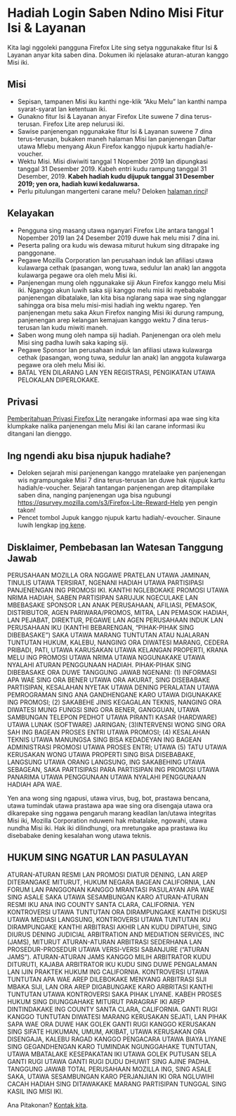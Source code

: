 # Hadiah Login Saben Ndino Misi Fitur Isi & Layanan
Kita lagi nggoleki pangguna Firefox Lite sing setya nggunakake fitur Isi & Layanan anyar kita saben dina. Dokumen iki njelasake aturan-aturan kanggo Misi iki. 

## Misi
* Sepisan, tampanen Misi iku kanthi nge-klik “Aku Melu” lan kanthi nampa syarat-syarat lan ketentuan iki. 
* Gunakno fitur Isi & Layanan anyar Firefox Lite suwene 7 dina terus-terusan. Firefox Lite arep nelurusi iki. 
* Sawise panjenengan nggunakake fitur Isi & Layanan suwene 7 dina terus-terusan, bukaken maneh halaman Misi lan panjenengan Daftar utawa Mlebu menyang Akun Firefox kanggo njupuk kartu hadiah/e-voucher.
* Wektu Misi. Misi diwiwiti tanggal 1 Nopember 2019 lan dipungkasi tanggal 31 Desember 2019. Kabeh entri kudu rampung tanggal 31 Desember, 2019. **Kabeh hadiah kudu dijupuk tanggal 31 Desember 2019; yen ora, hadiah kuwi kedaluwarsa.** 
* Perlu pitulungan mangerteni carane melu? Deloken [halaman rinci](https://support.mozilla.org/kb/firefox-lite-reward-program)!

## Kelayakan
* Pengguna sing masang utawa nganyari Firefox Lite antara tanggal 1 Nopember 2019 lan 24 Desember 2019 duwe hak melu misi 7 dina ini. 
* Peserta paling ora kudu wis dewasa miturut hukum sing ditrapake ing panggonane. 
* Pegawe Mozilla Corporation lan perusahaan induk lan afiliasi utawa kulawarga cethak (pasangan, wong tuwa, sedulur lan anak) lan anggota kulawarga pegawe ora oleh melu Misi iki. 
* Panjenengan mung oleh nggunakake siji Akun Firefox kanggo melu Misi iki. Nganggo akun luwih saka siji kanggo melu misi iki nyebabake panjenengan dibatalake, lan kita bisa nglarang sapa wae sing nglanggar sahingga ora bisa melu misi-misi hadiah ing wektu ngarep. Yen panjenengan metu saka Akun Firefox nanging Misi iki durung rampung, panjenengan arep kelangan kemajuan kanggo wektu 7 dina terus-terusan lan kudu miwiti maneh. 
* Saben wong mung oleh nampa siji hadiah. Panjenengan ora oleh melu Misi sing padha luwih saka kaping siji. 
* Pegawe Sponsor lan perusahaan induk lan afiliasi utawa kulawarga cethak (pasangan, wong tuwa, sedulur lan anak) lan anggota kulawarga pegawe ora oleh melu Misi iki. 
* BATAL YEN DILARANG LAN YEN REGISTRASI, PENGIKATAN UTAWA PELOKALAN DIPERLOKAKE.

## Privasi
[Pemberitahuan Privasi Firefox Lite](https://www.mozilla.org/privacy/firefox-lite/) nerangake informasi apa wae sing kita klumpkake nalika panjenengan melu Misi iki lan carane informasi iku ditangani lan dienggo. 

## Ing ngendi aku bisa njupuk hadiahe?
* Deloken sejarah misi panjenengan kanggo mratelaake yen panjenengan wis ngrampungake Misi 7 dina terus-terusan lan duwe hak njupuk kartu hadiah/e-voucher. Sejarah tantangan panjenengan arep ditampilake saben dina, nanging panjenengan uga bisa ngubungi https://qsurvey.mozilla.com/s3/Firefox-Lite-Reward-Help yen pengin takon!
* Pencet tombol Jupuk kanggo njupuk kartu hadiah/-evoucher. Sinaune luwih lengkap [ing kene](https://support.mozilla.org/kb/firefox-lite-reward-program).

## Disklaimer, Pembebasan lan Watesan Tanggung Jawab
PERUSAHAAN MOZILLA ORA NGGAWE PRATELAN UTAWA JAMINAN, TINULIS UTAWA TERSIRAT, NGENANI HADIAH UTAWA PARTISIPASI PANJENENGAN ING PROMOSI IKI. KANTHI NGLEBOKAKE PROMOSI UTAWA NRIMA HADIAH, SABEN PARTISIPAN SARUJUK NGECULAKE LAN MBEBASAKE SPONSOR LAN ANAK PERUSAHAAN, AFILIASI, PEMASOK, DISTRIBUTOR, AGEN PARIWARA/PROMOS, MITRA, LAN PEMASOK HADIAH, LAN PEJABAT, DIREKTUR, PEGAWE LAN AGEN PERUSAHAAN INDUK LAN PERUSAHAAN IKU (KANTHI BEBARENGAN, “PIHAK-PIHAK SING DIBEBASAKE”) SAKA UTAWA MARANG TUNTUTAN ATAU NJALARAN TUNTUTAN HUKUM, KALEBU, NANGING ORA DIWATESI MARANG, CEDERA PRIBADI, PATI, UTAWA KARUSAKAN UTAWA KELANGAN PROPERTI, KRANA MELU ING PROMOSI UTAWA NRIMA UTAWA NGGUNAKAKE UTAWA NYALAHI ATURAN PENGGUNAAN HADIAH. PIHAK-PIHAK SING DIBEBASAKE ORA DUWE TANGGUNG JAWAB NGENANI: (1) INFORMASI APA WAE SING ORA BENER UTAWA ORA AKURAT, SING DISEBABAKE PARTISIPAN, KESALAHAN NYETAK UTAWA DENING PERALATAN UTAWA PEMROGRAMAN SING ANA GANDHENGANE KARO UTAWA DIGUNAKAKE ING PROMOSI; (2) SAKABEHE JINIS KEGAGALAN TEKNIS, NANGING ORA DIWATESI MUNG FUNGSI SING ORA BENER, GANGGUAN, UTAWA SAMBUNGAN TELEPON PEDHOT UTAWA PIRANTI KASAR (HARDWARE) UTAWA LUNAK (SOFTWARE) JARINGAN; (3)INTERVENSI WONG SING ORA SAH ING BAGEAN PROSES ENTRI UTAWA PROMOSI; (4) KESALAHAN TEKNIS UTAWA MANUNGSA SING BISA KEDADEYAN ING BAGEAN ADMINISTRASI PROMOSI UTAWA PROSES ENTRI; UTAWA (5) TATU UTAWA KERUSAKAN WONG UTAWA PROPERTI SING BISA DISEBABAKE, LANGSUNG UTAWA ORANG LANGSUNG, ING SAKABEHING UTAWA SEBAGEAN, SAKA PARTISIPASI PARA PARTISIPAN ING PROMOSI UTAWA PANARIMA UTAWA PENGGUNAAN UTAWA NYALAHI PENGGUNAAN HADIAH APA WAE.

Yen ana wong sing ngapusi, utawa virus, bug, bot, prastawa bencana, utawa tumindak utawa prastawa apa wae sing ora disengaja utawa ora dikarepake sing nggawa pengaruh marang keadilan lan/utawa integritas Misi iki, Mozilla Corporation nduweni hak mbatalake, ngowahi, utawa nundha Misi iki. Hak iki dilindhungi, ora mretungake apa prastawa iku disebabake dening kesalahan wong utawa teknis. 

## HUKUM SING NGATUR LAN PASULAYAN

ATURAN-ATURAN RESMI LAN PROMOSI DIATUR DENING, LAN AREP DITERANGAKE MITURUT, HUKUM NEGARA BAGEAN CALIFORNIA, LAN FORUM LAN PANGGONAN KANGGO MRANTASI PASULAYAN APA WAE SING ASALE SAKA UTAWA SESAMBUNGAN KARO ATURAN-ATURAN RESMI IKU ANA ING COUNTY SANTA CLARA, CALIFORNIA. YEN KONTROVERSI UTAWA TUNTUTAN ORA DIRAMPUNGAKE KANTHI DISKUSI UTAWA MEDIASI LANGSUNG, KONTROVERSI UTAWA TUNTUTAN IKU DIRAMPUNGAKE KANTHI ARBITRASI AKHIR LAN KUDU DIPATUHI, SING DIURUS DENING JUDICIAL ARBITRATION AND MEDIATION SERVICES, INC (JAMS), MITURUT ATURAN-ATURAN ARBITRASI SEDERHANA LAN PROSEDUR-PROSEDUR UTAWA VERSI-VERSI SABANJURE (“ATURAN JAMS”). ATURAN-ATURAN JAMS KANGGO MILIH ARBITRATOR KUDU DITURUTI, KAJABA ARBITRATOR IKU KUDU SING DUWE PENGALAMAN LAN IJIN PRAKTEK HUKUM ING CALIFORNIA. KONTROVERSI UTAWA TUNTUTAN APA WAE AREP DILEBOKAKE MENYANG ARBITRASI SIJI MBAKA SIJI, LAN ORA AREP DIGABUNGAKE KARO ARBRITASI KANTHI TUNTUTAN UTAWA KONTROVERSI SAKA PIHAK LIYANE. KABEH PROSES HUKUM SING DIUNGGAHAKE MITURUT PARAGRAF IKI AREP DINTINDAKAKE ING COUNTY SANTA CLARA, CALIFORNIA. GANTI RUGI KANGGO TUNTUTAN DIWATESI MARANG KERUSAKAN SEJATI, LAN PIHAK SAPA WAE ORA DUWE HAK GOLEK GANTI RUGI KANGGO KERUSAKAN SING SIFATE HUKUMAN, UMUM, AKIBAT, UTAWA KERUSAKAN ORA DISENGAJA, KALEBU RAGAD KANGGO PENGACARA UTAWA BIAYA LIYANE SING GEGANDHENGAN KARO TUMINDAK NGUNGGAHAKE TUNTUTAN, UTAWA MBATALAKE KESEPAKATAN IKI UTAWA GOLEK PUTUSAN SELA GANTI RUGI UTAWA GANTI RUGI DUDU DHUWIT SING AJINE PADHA. TANGGUNG JAWAB TOTAL PERUSAHAAN MOZILLA ING, SING ASALE SAKA, UTAWA SESAMBUNGAN KARO PERJANJIAN IKI ORA NGLUWIHI CACAH HADIAH SING DITAWAKAKE MARANG PARTISIPAN TUNGGAL SING KASIL ING MISI IKI. 

Ana Pitakonan? [Kontak kita](https://qsurvey.mozilla.com/s3/Firefox-Lite-Reward-Help).
